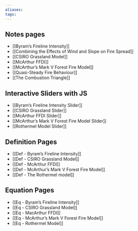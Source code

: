 ```yaml
---
aliases:
tags:
---
```


## Notes pages

- [[Byram’s Fireline Intensity]]
- [[Combining the Effects of Wind and Slope on Fire Spread]]
- [[CSIRO Grassland Model]]
- [[McArthur FFDI]]
- [[McArthur’s Mark V Forest Fire Model]]
- [[Quasi-Steady Fire Behaviour]]
- [[The Combustion Triangle]]

## Interactive Sliders with JS

- [[Byram’s Fireline Intensity Slider]]
- [[CSIRO Grassland Slider]]
- [[McArthur FFDI Slider]]
- [[McArthur’s Mark V Forest Fire Model Slider]]
- [[Rothermel Model Slider]]

## Definition Pages

- [[Def - Byram’s Fireline Intensity]]
- [[Def - CSIRO Grassland Model]]
- [[Def - McArthur FFDI]]
- [[Def - McArthur’s Mark V Forest Fire Model]]
- [[Def - The Rothermel model]]

## Equation Pages

- [[Eq - Byram’s Fireline Intensity]]
- [[Eq - CSIRO Grassland Model]]
- [[Eq - MacArthur FFDI]]
- [[Eq - McArthur’s Mark V Forest Fire Model]]
- [[Eq - Rothermel Model]]
